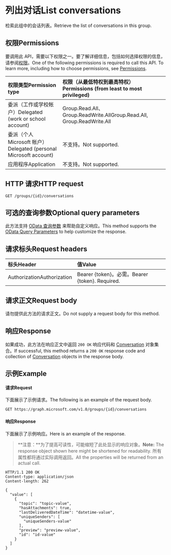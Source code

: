 # <a name="list-conversations"></a><span data-ttu-id="9026c-101">列出对话</span><span class="sxs-lookup"><span data-stu-id="9026c-101">List conversations</span></span>
<span data-ttu-id="9026c-102">检索此组中的会话列表。</span><span class="sxs-lookup"><span data-stu-id="9026c-102">Retrieve the list of conversations in this group.</span></span>

## <a name="permissions"></a><span data-ttu-id="9026c-103">权限</span><span class="sxs-lookup"><span data-stu-id="9026c-103">Permissions</span></span>
<span data-ttu-id="9026c-p101">要调用此 API，需要以下权限之一。要了解详细信息，包括如何选择权限的信息，请参阅[权限](../../../concepts/permissions_reference.md)。</span><span class="sxs-lookup"><span data-stu-id="9026c-p101">One of the following permissions is required to call this API. To learn more, including how to choose permissions, see [Permissions](../../../concepts/permissions_reference.md).</span></span>

|<span data-ttu-id="9026c-106">权限类型</span><span class="sxs-lookup"><span data-stu-id="9026c-106">Permission type</span></span>      | <span data-ttu-id="9026c-107">权限（从最低特权到最高特权）</span><span class="sxs-lookup"><span data-stu-id="9026c-107">Permissions (from least to most privileged)</span></span>              |
|:--------------------|:---------------------------------------------------------|
|<span data-ttu-id="9026c-108">委派（工作或学校帐户）</span><span class="sxs-lookup"><span data-stu-id="9026c-108">Delegated (work or school account)</span></span> | <span data-ttu-id="9026c-109">Group.Read.All、Group.ReadWrite.All</span><span class="sxs-lookup"><span data-stu-id="9026c-109">Group.Read.All, Group.ReadWrite.All</span></span>    |
|<span data-ttu-id="9026c-110">委派（个人 Microsoft 帐户）</span><span class="sxs-lookup"><span data-stu-id="9026c-110">Delegated (personal Microsoft account)</span></span> | <span data-ttu-id="9026c-111">不支持。</span><span class="sxs-lookup"><span data-stu-id="9026c-111">Not supported.</span></span>    |
|<span data-ttu-id="9026c-112">应用程序</span><span class="sxs-lookup"><span data-stu-id="9026c-112">Application</span></span> | <span data-ttu-id="9026c-113">不支持。</span><span class="sxs-lookup"><span data-stu-id="9026c-113">Not supported.</span></span> |

## <a name="http-request"></a><span data-ttu-id="9026c-114">HTTP 请求</span><span class="sxs-lookup"><span data-stu-id="9026c-114">HTTP request</span></span>
<!-- { "blockType": "ignored" } -->
```http
GET /groups/{id}/conversations
```

## <a name="optional-query-parameters"></a><span data-ttu-id="9026c-115">可选的查询参数</span><span class="sxs-lookup"><span data-stu-id="9026c-115">Optional query parameters</span></span>
<span data-ttu-id="9026c-116">此方法支持 [OData 查询参数](http://developer.microsoft.com/zh-CN/graph/docs/overview/query_parameters) 来帮助自定义响应。</span><span class="sxs-lookup"><span data-stu-id="9026c-116">This method supports the [OData Query Parameters](http://developer.microsoft.com/zh-CN/graph/docs/overview/query_parameters) to help customize the response.</span></span>

## <a name="request-headers"></a><span data-ttu-id="9026c-117">请求标头</span><span class="sxs-lookup"><span data-stu-id="9026c-117">Request headers</span></span>
| <span data-ttu-id="9026c-118">标头</span><span class="sxs-lookup"><span data-stu-id="9026c-118">Header</span></span>       | <span data-ttu-id="9026c-119">值</span><span class="sxs-lookup"><span data-stu-id="9026c-119">Value</span></span> |
|:---------------|:--------|
| <span data-ttu-id="9026c-120">Authorization</span><span class="sxs-lookup"><span data-stu-id="9026c-120">Authorization</span></span>  | <span data-ttu-id="9026c-p102">Bearer {token}。必需。</span><span class="sxs-lookup"><span data-stu-id="9026c-p102">Bearer {token}. Required.</span></span>  |

## <a name="request-body"></a><span data-ttu-id="9026c-123">请求正文</span><span class="sxs-lookup"><span data-stu-id="9026c-123">Request body</span></span>
<span data-ttu-id="9026c-124">请勿提供此方法的请求正文。</span><span class="sxs-lookup"><span data-stu-id="9026c-124">Do not supply a request body for this method.</span></span>

## <a name="response"></a><span data-ttu-id="9026c-125">响应</span><span class="sxs-lookup"><span data-stu-id="9026c-125">Response</span></span>
<span data-ttu-id="9026c-126">如果成功，此方法在响应正文中返回 `200 OK` 响应代码和 [Conversation](../resources/conversation.md) 对象集合。</span><span class="sxs-lookup"><span data-stu-id="9026c-126">If successful, this method returns a `200 OK` response code and collection of [Conversation](../resources/conversation.md) objects in the response body.</span></span>

## <a name="example"></a><span data-ttu-id="9026c-127">示例</span><span class="sxs-lookup"><span data-stu-id="9026c-127">Example</span></span>
#### <a name="request"></a><span data-ttu-id="9026c-128">请求</span><span class="sxs-lookup"><span data-stu-id="9026c-128">Request</span></span>
<span data-ttu-id="9026c-129">下面展示了示例请求。</span><span class="sxs-lookup"><span data-stu-id="9026c-129">The following is an example of the request body.</span></span>
<!-- {
  "blockType": "request",
  "name": "get_conversations"
}-->
```http
GET https://graph.microsoft.com/v1.0/groups/{id}/conversations
```
#### <a name="response"></a><span data-ttu-id="9026c-130">响应</span><span class="sxs-lookup"><span data-stu-id="9026c-130">Response</span></span>
<span data-ttu-id="9026c-131">下面展示了示例响应。</span><span class="sxs-lookup"><span data-stu-id="9026c-131">Here is an example of the response.</span></span>
><span data-ttu-id="9026c-132">**注意：**为了提高可读性，可能缩短了此处显示的响应对象。</span><span class="sxs-lookup"><span data-stu-id="9026c-132">**Note:** The response object shown here might be shortened for readability.</span></span> <span data-ttu-id="9026c-133">所有属性都将通过实际调用返回。</span><span class="sxs-lookup"><span data-stu-id="9026c-133">All the properties will be returned from an actual call.</span></span>

<!-- {
  "blockType": "response",
  "truncated": true,
  "@odata.type": "microsoft.graph.conversation",
  "isCollection": true
} -->
```http
HTTP/1.1 200 OK
Content-type: application/json
Content-length: 262

{
  "value": [
    {
      "topic": "topic-value",
      "hasAttachments": true,
      "lastDeliveredDateTime": "datetime-value",
      "uniqueSenders": [
        "uniqueSenders-value"
      ],
      "preview": "preview-value",
      "id": "id-value"
    }
  ]
}
```

<!-- uuid: 8fcb5dbc-d5aa-4681-8e31-b001d5168d79
2015-10-25 14:57:30 UTC -->
<!-- {
  "type": "#page.annotation",
  "description": "List conversations",
  "keywords": "",
  "section": "documentation",
  "tocPath": ""
}-->